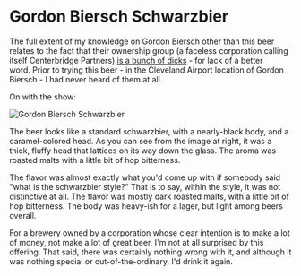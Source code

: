 Gordon Biersch Schwarzbier
==========================

The full extent of my knowledge on Gordon Biersch other than this beer relates to the fact that their ownership group (a faceless corporation calling itself Centerbridge Partners) [is a bunch of dicks](http://beernews.org/2011/01/gordon-biersch-clobbers-oskar-blues-for-using-gordon/?utm_source=rss&utm_medium=rss&utm_campaign=gordon-biersch-clobbers-oskar-blues-for-using-gordon) - for lack of a better word. Prior to trying this beer - in the Cleveland Airport location of Gordon Biersch - I had never heard of them at all.

On with the show:

![Gordon Biersch Schwarzbier](http://www.yeastboundanddown.com/wp-content/uploads/2011/01/wpid-IMG_20110103_140537-300x224.jpg "Gordon Biersch Schwarzbier")

The beer looks like a standard schwarzbier, with a nearly-black body, and a caramel-colored head. As you can see from the image at right, it was a thick, fluffy head that lattices on its way down the glass. The aroma was roasted malts with a little bit of hop bitterness.

The flavor was almost exactly what you'd come up with if somebody said "what is the schwarzbier style?" That is to say, within the style, it was not distinctive at all. The flavor was mostly dark roasted malts, with a little bit of hop bitterness. The body was heavy-ish for a lager, but light among beers overall.

For a brewery owned by a corporation whose clear intention is to make a lot of money, not make a lot of great beer, I'm not at all surprised by this offering. That said, there was certainly nothing wrong with it, and although it was nothing special or out-of-the-ordinary, I'd drink it again.